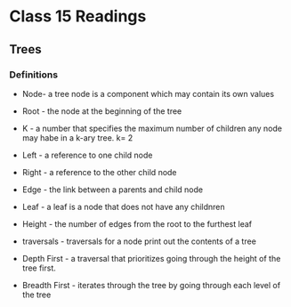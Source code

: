 # Class 15 Readings

## Trees

### Definitions

- Node- a tree node is a component which may contain its own values

- Root - the node at the beginning of the tree

- K - a number that specifies the maximum number of children any node may habe in a k-ary tree. k= 2

- Left - a reference to one child node

- Right - a reference to the other child node

- Edge - the link between a parents and child node

- Leaf - a leaf is a node that does not have any childnren

- Height - the number of edges from the root to the furthest leaf

- traversals - traversals for a node print out the contents of a tree

- Depth First - a traversal that prioritizes going through the height of the tree first. 

- Breadth First - iterates through the tree by going through each level of the tree

